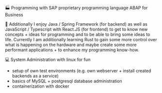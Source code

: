 :factory: Programming with SAP proprietary programming language ABAP for Business

:wrench: Additionally I enjoy Java / Spring Framework (for backend) as well as JavaScript / Typescript with React.JS (for frontend) to get to know new concepts + ideas for programming and to be able to bring some ideas to life. Currently I am additionally learning Rust to gain some more control over what is happening on the hardware and maybe create some more performant applications + to enhance my programming know-how.

:computer: System Administration with linux for fun
  - setup of own test environments (e.g. own webserver + install created backends as a service)
  - basics of MySQL + postgresql database administration
  - containerization with docker
